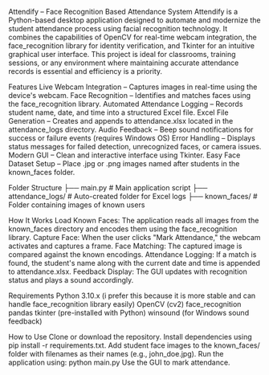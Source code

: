 Attendify – Face Recognition Based Attendance System
Attendify is a Python-based desktop application designed to automate and modernize the student attendance process using facial recognition technology. It combines the capabilities of OpenCV for real-time webcam integration, the face_recognition library for identity verification, and Tkinter for an intuitive graphical user interface.
This project is ideal for classrooms, training sessions, or any environment where maintaining accurate attendance records is essential and efficiency is a priority.

Features
Live Webcam Integration – Captures images in real-time using the device's webcam.
Face Recognition – Identifies and matches faces using the face_recognition library.
Automated Attendance Logging – Records student name, date, and time into a structured Excel file.
Excel File Generation – Creates and appends to attendance.xlsx located in the attendance_logs directory.
Audio Feedback – Beep sound notifications for success or failure events (requires Windows OS)
Error Handling – Displays status messages for failed detection, unrecognized faces, or camera issues.
Modern GUI – Clean and interactive interface using Tkinter.
Easy Face Dataset Setup – Place .jpg or .png images named after students in the known_faces folder.

Folder Structure
├── main.py                   # Main application script
├── attendance_logs/          # Auto-created folder for Excel logs
├── known_faces/              # Folder containing images of known users

How It Works
Load Known Faces: The application reads all images from the known_faces directory and encodes them using the face_recognition library.
Capture Face: When the user clicks "Mark Attendance," the webcam activates and captures a frame.
Face Matching: The captured image is compared against the known encodings.
Attendance Logging: If a match is found, the student's name along with the current date and time is appended to attendance.xlsx.
Feedback Display: The GUI updates with recognition status and plays a sound accordingly.

Requirements
Python 3.10.x (i prefer this because it is more stable and can handle face_recognition library easily)
OpenCV (cv2)
face_recognition
pandas
tkinter (pre-installed with Python)
winsound (for Windows sound feedback)

How to Use
Clone or download the repository.
Install dependencies using pip install -r requirements.txt.
Add student face images to the known_faces/ folder with filenames as their names (e.g., john_doe.jpg).
Run the application using:
python main.py
Use the GUI to mark attendance.
